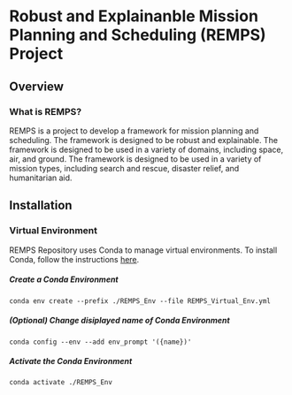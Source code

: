 # Robust and Explainanble Mission Planning and Scheduling (REMPS) Project

## Overview

### What is REMPS?

REMPS is a project to develop a framework for mission planning and scheduling. The framework is designed to be robust and explainable. The framework is designed to be used in a variety of domains, including space, air, and ground. The framework is designed to be used in a variety of mission types, including search and rescue, disaster relief, and humanitarian aid.
## Installation
### Virtual Environment
REMPS Repository uses Conda to manage virtual environments. To install Conda, follow the instructions [here](https://docs.conda.io/projects/conda/en/latest/user-guide/install/).

##### Create a Conda Environment
``` 
conda env create --prefix ./REMPS_Env --file REMPS_Virtual_Env.yml
```
##### (Optional) Change disiplayed name of Conda Environment
```
conda config --env --add env_prompt '({name})'
```
##### Activate the Conda Environment
```
conda activate ./REMPS_Env
```
